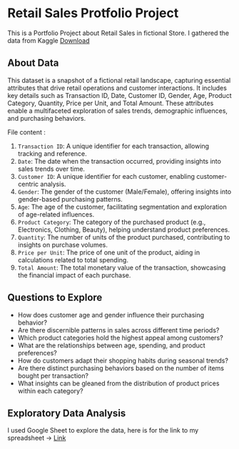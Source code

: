 # Retail Sales Protfolio Project
This is a Portfolio Project about Retail Sales in fictional Store. I gathered the data from Kaggle [Download](https://www.kaggle.com/datasets/mohammadtalib786/retail-sales-dataset)

## About Data
This dataset is a snapshot of a fictional retail landscape, capturing essential attributes that drive retail operations and customer interactions. It includes key details such as Transaction ID, 
Date, Customer ID, Gender, Age, Product Category, Quantity, Price per Unit, and Total Amount. These attributes enable a multifaceted exploration of sales trends, demographic influences, and purchasing behaviors.

File content :
1. `Transaction ID`: A unique identifier for each transaction, allowing tracking and reference.
2. `Date`: The date when the transaction occurred, providing insights into sales trends over time.
3. `Customer ID`: A unique identifier for each customer, enabling customer-centric analysis.
4. `Gender`: The gender of the customer (Male/Female), offering insights into gender-based purchasing patterns.
5. `Age`: The age of the customer, facilitating segmentation and exploration of age-related influences.
6. `Product Category`: The category of the purchased product (e.g., Electronics, Clothing, Beauty), helping understand product preferences.
7. `Quantity`: The number of units of the product purchased, contributing to insights on purchase volumes.
8. `Price per Unit`: The price of one unit of the product, aiding in calculations related to total spending.
9. `Total Amount`: The total monetary value of the transaction, showcasing the financial impact of each purchase.


## Questions to Explore
- How does customer age and gender influence their purchasing behavior?
- Are there discernible patterns in sales across different time periods?
- Which product categories hold the highest appeal among customers?
- What are the relationships between age, spending, and product preferences?
- How do customers adapt their shopping habits during seasonal trends?
- Are there distinct purchasing behaviors based on the number of items bought per transaction?
- What insights can be gleaned from the distribution of product prices within each category?

## Exploratory Data Analysis
I used Google Sheet to explore the data, here is for the link to my spreadsheet -> [Link](https://docs.google.com/spreadsheets/d/1gN6MlcnUAOURJdy6W6Ug9fhDoDQ-A2vlUBNTPsE4HWU/edit?usp=sharing)

